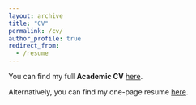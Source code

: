 ```yaml
---
layout: archive
title: "CV"
permalink: /cv/
author_profile: true
redirect_from:
  - /resume
---
```


You can find my full **Academic CV** [here](https://drive.google.com/file/d/1DIJQp-ZCkfXQFlib_zQLVhyRUABB9SEA/view?usp=sharing).

Alternatively, you can find my one-page resume [here](https://drive.google.com/file/d/17bDrjklXIxA-QU1hhcUF05A3v19Ka4jB/view?usp=sharing).
